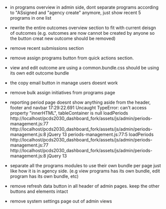 - in programs overview in admin side, dont separate programs according to "ASsigned and "agency create" anymore, just show recent 5 programs in one list
- rewrite the entire outcomes overview section to fit with current deisgn of outcomes (e.g. outcomes are now cannot be created by anyone so the button creat new outcome should be removed)
- remove recent submissions section
- remove assign programs button from quick actions section.
- view and edit outcome are using a common.bundle.css should be using its own edit outcome bundle
- the copy email button in manage users doesnt work
- remove bulk assign initiatives from programs page
- reporting period page doesnt show anything aside from the header, footer and navbar 
17:29:22.691 Uncaught TypeError: can't access property "innerHTML", tableContainer is null
    loadPeriods http://localhost/pcds2030_dashboard_fork/assets/js/admin/periods-management.js:77
    <anonymous> http://localhost/pcds2030_dashboard_fork/assets/js/admin/periods-management.js:8
    jQuery 13
periods-management.js:77:5
    loadPeriods http://localhost/pcds2030_dashboard_fork/assets/js/admin/periods-management.js:77
    <anonymous> http://localhost/pcds2030_dashboard_fork/assets/js/admin/periods-management.js:8
    jQuery 13


- separate all the programs modules to use their own bundle per page just like how it is in agency side. (e.g view programs has its own bundle, edit program has its own bundle, etc)
- remove refresh data button in all header of admin pages. keep the other buttons and elements intact
- remove system settings page out of admin views